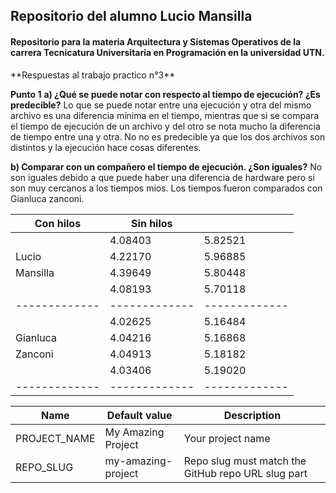 ## Repositorio del alumno Lucio Mansilla

#### Repositorio para la materia Arquitectura y Sistemas Operativos de la carrera Tecnicatura Universitaria en Programación en la universidad **UTN**.

<p>
**Respuestas al trabajo practico n°3**

**Punto 1** 
**a) ¿Qué se puede notar con respecto al tiempo de ejecución? ¿Es predecible?**
Lo que se puede notar entre una ejecución y otra del mismo archivo es una diferencia mínima en el tiempo, mientras que si se compara el tiempo de ejecución de un archivo y del otro se nota mucho la diferencia de tiempo entre una y otra.
No no es predecible ya que los dos archivos son distintos y la ejecución hace cosas diferentes.

**b) Comparar con un compañero el tiempo de ejecución. ¿Son iguales?**
No son iguales debido a que puede haber una diferencia de hardware pero si son muy cercanos a los tiempos mios. Los tiempos fueron comparados con Gianluca zanconi.
</p>

| Con hilos     |   Sin hilos   |               |                 
| ------------- | ------------- | ------------- |
|               |    4.08403    |    5.82521    |
|     Lucio     |    4.22170    |    5.96885    |
|    Mansilla   |    4.39649    |    5.80448    |
|               |    4.08193    |    5.70118    |
| ------------- | ------------- | ------------- |
|               |    4.02625    |    5.16484    |
|    Gianluca   |    4.04216    |    5.16868    |
|    Zanconi    |    4.04913    |    5.18182    |
|               |    4.03406    |    5.19020    |
| ------------- | ------------- | ------------- | 

 
 | Name                       | Default value      | Description                                                                 |
| -------------------------- | ------------------ | --------------------------------------------------------------------------- |
| PROJECT_NAME               | My Amazing Project | Your project name                                                           |
| REPO_SLUG                  | my-amazing-project | Repo slug must match the GitHub repo URL slug part                          |
 

